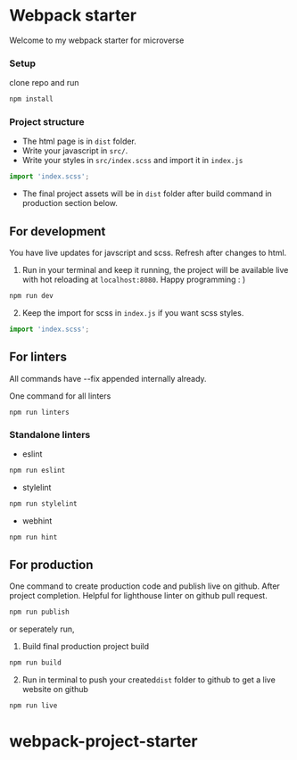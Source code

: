 # Webpack starter

Welcome to my webpack starter for microverse

### Setup

clone repo and run

```bash
npm install
```

### Project structure
* The html page is in `dist` folder.
* Write your javascript in `src/`. 
* Write your styles in `src/index.scss` and import it in `index.js`
```js
import 'index.scss';
```
* The final project assets will be in `dist` folder after build command in production section below.
###

## For development
You have live updates for javscript and scss. Refresh after changes to html.

1. Run in your terminal and keep it running, the project will be available live with hot reloading at `localhost:8080`. Happy programming : )
```bash
npm run dev
```
2. Keep the import for scss in `index.js` if you want scss styles.
```js
import 'index.scss';
```

##

## For linters
All commands have --fix appended internally already.

One command for all linters
```
npm run linters
```

### Standalone linters
* eslint
```bash
npm run eslint
```
* stylelint
```bash
npm run stylelint
```
* webhint
```bash
npm run hint
```

## For production
One command to create production code and publish live on github. After project completion. Helpful for lighthouse linter on github pull request.

```bash
npm run publish
```
or seperately run,

1. Build final production project build
```bash
npm run build
```
2. Run in terminal to push your created`dist` folder to github to get a live website on github
```bash
npm run live
```
# webpack-project-starter
